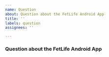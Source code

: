 ```yaml
---
name: Question
about: Question about the FetLife Android App
title: ''
labels: question
assignees: ''

---
```


### Question about the FetLife Android App
